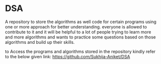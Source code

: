 # DSA
 A repository to store the algorithms as well code for certain programs using one or more approach for better understanding.
 everyone is allowed to contribute to it and it will be helpful to a lot of people trying to learn more and more algorithms and wants to practice 
 some questions based on those algorithms and build up their skills.
 
 to Access the programs and algorithms stored in the repository kindly refer to the below given link:
 <https://github.com/Sukhija-Aniket/DSA>
